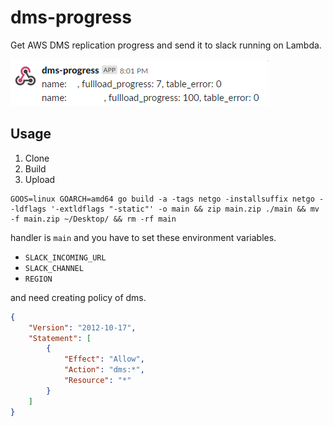 dms-progress
=============
Get AWS DMS replication progress and send it to slack running on Lambda.

![](https://github.com/rluisr/image-store/blob/master/dms-progress/dms-progress01.png?raw=true)

Usage
-----
1. Clone
2. Build
3. Upload
```
GOOS=linux GOARCH=amd64 go build -a -tags netgo -installsuffix netgo --ldflags '-extldflags "-static"' -o main && zip main.zip ./main && mv -f main.zip ~/Desktop/ && rm -rf main
```

handler is `main` and you have to set these environment variables.
- `SLACK_INCOMING_URL`
- `SLACK_CHANNEL`
- `REGION`

and need creating policy of dms.
```json
{
    "Version": "2012-10-17",
    "Statement": [
        {
            "Effect": "Allow",
            "Action": "dms:*",
            "Resource": "*"
        }
    ]
}
```
